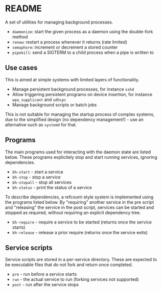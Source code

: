 # README

A set of utilities for managing background processes.

- `daemonize`: start the given process as a daemon using the double-fork method
- `renew`: restart a process whenever it returns (rate limited)
- `semaphore`: increment or decrement a stored counter
- `pipekill`: send a SIGTERM to a child process when a pipe is written to

## Use cases

This is aimed at simple systems with limited layers of functionality.

- Manage persistent background processes, for instance `sshd`
- Allow triggering persistent programs on device insertion, for instance
  `wpa_supplicant` and `udhcpc`
- Manage background scripts or batch jobs

This is not suitable for managing the startup process of complex systems, due
to the simplified design (no dependency management!) - use an alternative such
as `systemd` for that.

## Programs

The main programs used for interacting with the daemon state are listed below.
These programs explicitely stop and start running services, ignoring
dependencies.

* `bh-start` - start a service
* `bh-stop` - stop a service
* `bh-stopall` - stop all services
* `bh-status` - print the status of a service

To describe dependencies, a refcount-style system is implemented using the
programs listed below.
By "requiring" another service in the pre script and "releasing" the service in
the post script, services can be started and stopped as required, without
requiring an explicit dependency tree.

* `bh-require` - require a service to be started (returns once the service starts)
* `bh-release` - release a prior require (returns once the service exits)

## Service scripts

Service scripts are stored in a per-service directory.
These are expected to be executable files that do not fork and return once
completed.

* `pre` - run before a service starts
* `run` - the actual service to run (forking services not supported)
* `post` - run after the service stops

